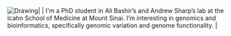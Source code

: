 | <img style="float: left;" src="/Oscar Rodriguez.jpg" alt="Drawing" style="width: 250px;"/> | I'm a PhD student in Ali Bashir’s and Andrew Sharp’s lab at the Icahn School of Medicine at Mount Sinai. I’m interesting in genomics and bioinformatics, specifically genomic variation and genome functionality. |
